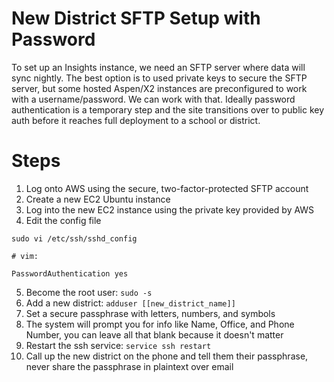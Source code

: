 # New District SFTP Setup with Password

To set up an Insights instance, we need an SFTP server where data will sync nightly. The best option is to used private keys to secure the SFTP server, but some hosted Aspen/X2 instances are preconfigured to work with a username/password. We can work with that. Ideally password authentication is a temporary step and the site transitions over to public key auth before it reaches full deployment to a school or district.

# Steps

1. Log onto AWS using the secure, two-factor-protected SFTP account
2. Create a new EC2 Ubuntu instance
3. Log into the new EC2 instance using the private key provided by AWS
4. Edit the config file

```
sudo vi /etc/ssh/sshd_config

# vim:

PasswordAuthentication yes
```

5. Become the root user: `sudo -s`
6. Add a new district: `adduser [[new_district_name]]`
7. Set a secure passphrase with letters, numbers, and symbols
8. The system will prompt you for info like Name, Office, and Phone Number, you can leave all that blank because it doesn't matter
9. Restart the ssh service: `service ssh restart`
10. Call up the new district on the phone and tell them their passphrase, never share the passphrase in plaintext over email
